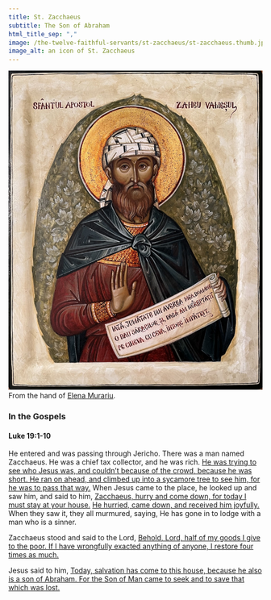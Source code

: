 ```yaml
---
title: St. Zacchaeus
subtitle: The Son of Abraham
html_title_sep: ","
image: /the-twelve-faithful-servants/st-zacchaeus/st-zacchaeus.thumb.jpg
image_alt: an icon of St. Zacchaeus
---
```


<a href="st-zacchaeus.jpg">
  <img src="st-zacchaeus.small.jpg" alt="St. Zacchaeus, the son of Abraham">
</a>
<div class="caption">From the hand of <a
href="https://www.elenamurariu.com/">Elena Murariu</a>.</div>


### In the Gospels

#### Luke 19:1-10

He entered and was passing through Jericho. There was a man named Zacchaeus. He
was a chief tax collector, and he was rich. <u class="blue">He was trying to
see who Jesus was, and couldn’t because of the crowd, because he was short. He
ran on ahead, and climbed up into a sycamore tree to see him, for he was to
pass that way.</u> When Jesus came to the place, he looked up and saw him, and
said to him, <u>Zacchaeus, hurry and come down, for today I must stay at your
house.</u> <u class="blue">He hurried, came down, and received him
joyfully.</u> When they saw it, they all murmured, saying, He has gone in to
lodge with a man who is a sinner.

Zacchaeus stood and said to the Lord, <u class="blue">Behold, Lord, half of my
goods I give to the poor. If I have wrongfully exacted anything of anyone, I
restore four times as much.</u>

Jesus said to him, <u>Today, salvation has come to this house, because he also
is a son of Abraham. For the Son of Man came to seek and to save that which was
lost.</u>
